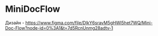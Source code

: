 # MiniDocFlow
Дизайн - https://www.figma.com/file/DlkY6sravM5gHWI5het7WQ/Mini-Doc-Flow?node-id=0%3A1&t=7d5RcnUnmg28adtv-1
